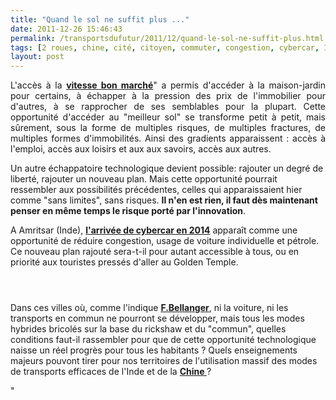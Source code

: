 ```yaml
---
title: "Quand le sol ne suffit plus ..."
date: 2011-12-26 15:46:43
permalink: /transportsdufutur/2011/12/quand-le-sol-ne-suffit-plus.html
tags: [2 roues, chine, cité, citoyen, commuter, congestion, cybercar, Infrastructure, innovation, mode doux, multimodes, rickshaw, véhicule mono-usage]
layout: post
---
```


<p style="text-align: justify">L'accès à la <a href=""http://www.addrn.fr/fileadmin/user_upload/observatoires/mobilite/mobilite_w.pdf"" target=""_blank""><strong>vitesse bon marché</strong></a>" a permis d'accéder à la maison-jardin pour certains, à échapper à la pression des prix de l'immobilier pour d'autres, à se rapprocher de ses semblables pour la plupart. Cette opportunité d'accéder au "meilleur sol" se transforme petit à petit, mais sûrement, sous la forme de multiples risques, de multiples fractures, de multiples formes d'immobilités. Ainsi des gradients apparaissent : accès à l'emploi, accès aux loisirs et aux aux savoirs, accès aux autres.</p> <p style=""text-align: justify"">Un autre échappatoire technologique devient possible: rajouter un degré de liberté, rajouter un nouveau plan. Mais cette opportunité pourrait ressembler aux possibilités précédentes, celles qui apparaissaient hier  comme "sans limites", sans risques. <strong>Il n'en est rien, il faut dès maintenant penser en même temps le risque porté par l'innovation</strong>. </p>  <!--more-->  A Amritsar (Inde), <a href=""http://www.ultraglobalprt.com/worlds-largest-urban-prt-system-announced/"" target=""_blank""><strong>l'arrivée de cybercar en 2014</strong></a> apparaît comme une opportunité de réduire congestion, usage de voiture individuelle et pétrole. Ce nouveau plan rajouté sera-t-il pour autant accessible à tous, ou en priorité aux touristes pressés d'aller au Golden Temple. <p><a href="https://gabrielplassat.github.io/transportsdufutur/wp-content/uploads/sites/6/old/6a0120a66d2ad4970b01675f68eaba970b-pi.jpg""><img alt=""Ultra_amritsar_2-1024x486"" border=""0"" class=""asset  asset-image at-xid-6a0120a66d2ad4970b01675f68eaba970b image-full"" src=""/wp-content/uploads/sites/6/old/6a0120a66d2ad4970b01675f68eaba970b-800wi.jpg"" title=""Ultra_amritsar_2-1024x486"" /></a></p> <p><a href="https://gabrielplassat.github.io/transportsdufutur/wp-content/uploads/sites/6/old/6a0120a66d2ad4970b0162fe748f3a970d-pi.jpg""><img alt=""Zero pollution pods Asr 1"" border=""0"" class=""asset  asset-image at-xid-6a0120a66d2ad4970b0162fe748f3a970d image-full"" src=""/wp-content/uploads/sites/6/old/6a0120a66d2ad4970b0162fe748f3a970d-800wi.jpg"" title=""Zero pollution pods Asr 1"" /></a></p> <p><a href="https://gabrielplassat.github.io/transportsdufutur/wp-content/uploads/sites/6/old/6a0120a66d2ad4970b015438f35cb0970c-pi.jpg""><img alt=""Zero Polluting Pods"" border=""0"" class=""asset  asset-image at-xid-6a0120a66d2ad4970b015438f35cb0970c image-full"" src=""/wp-content/uploads/sites/6/old/6a0120a66d2ad4970b015438f35cb0970c-800wi.jpg"" title=""Zero Polluting Pods"" /></a></p> <p style=""text-align: justify"">Dans ces villes où, comme l'indique <a href=""http://transit-city.blogspot.com/2011/12/dacca-light-mobility.html"" target=""_blank""><strong>F.Bellanger</strong></a>, ni la voiture, ni les transports en commun ne pourront se développer, mais tous les modes hybrides bricolés sur la base du rickshaw et du "commun", quelles conditions faut-il rassembler pour que de cette opportunité technologique naisse un réel progrès pour tous les habitants ? Quels enseignements majeurs pouvont tirer pour nos territoires de l'utilisation massif des modes de transports efficaces de l'Inde et de la <a href=""http://transit-city.blogspot.com/2011/12/beijing-big-return-of-bike-2.html"" target=""_blank""><strong>Chine </strong></a>?</p>"
